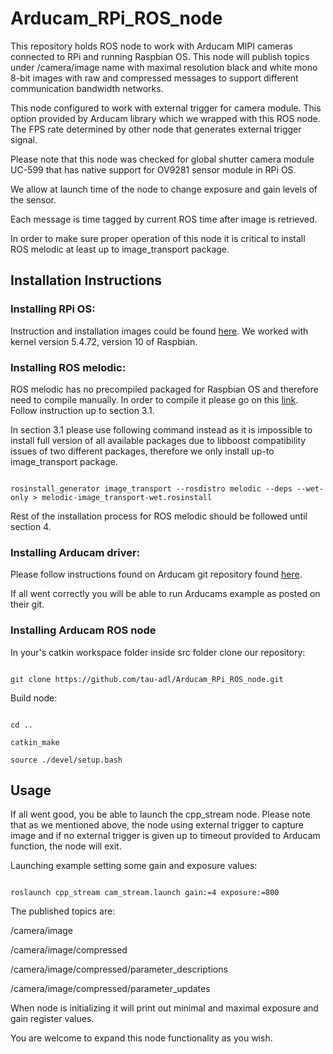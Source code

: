 # Arducam_RPi_ROS_node 

This repository holds ROS node to work with Arducam MIPI cameras connected to RPi and running Raspbian OS. This node will publish topics under /camera/image name with maximal resolution black and white mono 8-bit images with raw and compressed messages to support different communication bandwidth networks. 

This node configured to work with external trigger for camera module. This option provided by Arducam library which we wrapped with this ROS node.
The FPS rate determined by other node that generates external trigger signal.

Please note that this node was checked for global shutter camera module UC-599 that has native support for OV9281 sensor module in RPi OS.



We allow at launch time of the node to change exposure and gain levels of the sensor. 

Each message is time tagged by current ROS time after image is retrieved.

In order to make sure proper operation of this node it is critical to install ROS melodic at least up to image_transport package.



## Installation Instructions



### Installing RPi OS:

Instruction and installation images could be found [here](https://www.raspberrypi.org/software/operating-systems/). We worked with kernel version 5.4.72, version 10 of Raspbian.



### Installing ROS melodic:

ROS melodic has no precompiled packaged for Raspbian OS and therefore need to compile manually. In order to compile it please go on this [link](http://wiki.ros.org/ROSberryPi/Installing%20ROS%20Melodic%20on%20the%20Raspberry%20Pi). Follow instruction up to section 3.1.



In section 3.1 please use following command instead as it is impossible to install full version of all available packages due to libboost compatibility issues of two different packages, therefore we only install up-to image_transport package.



```

rosinstall_generator image_transport --rosdistro melodic --deps --wet-only > melodic-image_transport-wet.rosinstall 

```

Rest of the installation process for ROS melodic should be followed until section 4.



### Installing Arducam driver:

Please follow instructions found on Arducam git repository found [here](https://github.com/ArduCAM/MIPI_Camera/tree/master/RPI).



If all went correctly you will be able to run Arducams example as posted on their git.



### Installing Arducam ROS node

In your's catkin workspace folder inside src folder clone our repository:

```

git clone https://github.com/tau-adl/Arducam_RPi_ROS_node.git

```

Build node:

```

cd ..

catkin_make

source ./devel/setup.bash

```



## Usage



If all went good, you be able to launch the cpp_stream node. Please note that as we mentioned above, the node using external trigger to capture image and if no external trigger is given up to timeout provided to Arducam function, the node will exit.



Launching example setting some gain and exposure values:

```

roslaunch cpp_stream cam_stream.launch gain:=4 exposure:=800

```



The published topics are:

/camera/image

/camera/image/compressed

/camera/image/compressed/parameter_descriptions

/camera/image/compressed/parameter_updates



When node is initializing it will print out minimal and maximal exposure and gain register values.



You are welcome to expand this node functionality as you wish.